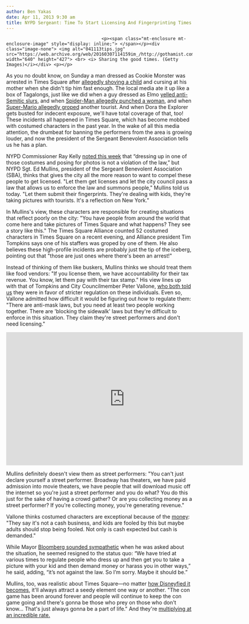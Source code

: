 ```yaml
---
author: Ben Yakas
date: Apr 11, 2013 9:30 am
title: NYPD Sergeant: Time To Start Licensing And Fingerprinting Times Square's Costumed Characters
---
```


	
										<p><span class="mt-enclosure mt-enclosure-image" style="display: inline;"> </span></p><div class="image-none"> <img alt="041113tips.jpg" src="https://web.archive.org/web/20160307114159im_/http://gothamist.com/attachments/nyc_arts_john/041113tips.jpg" width="640" height="427"> <br> <i> Sharing the good times. (Getty Images)</i></div> <p></p>

<p>As you no doubt know, on Sunday a man dressed as Cookie Monster was arrested in Times Square after <a href="https://web.archive.org/web/20160307114159/http://gothamist.com/2013/04/09/times_square_cookie_monster_called.php">allegedly shoving a child</a> and cursing at his mother when she didn&apos;t tip him fast enough. The local media ate it up like a box of Tagalongs, just like we did when a guy dressed as Elmo <a href="https://web.archive.org/web/20160307114159/http://gothamist.com/2012/09/19/see_crazy_anti-semitic_elmo_get_arr.php#photo-1">yelled anti-Semitic slurs</a>, and when <a href="https://web.archive.org/web/20160307114159/http://gothamist.com/2013/02/11/spider-man_allegedly_attacks_mom_in.php">Spider-Man allegedly punched a woman</a>, and when <a href="https://web.archive.org/web/20160307114159/http://gothamist.com/2012/12/20/super_mario_groper_times_square_bus.php">Super-Mario allegedly groped</a> another tourist. And when Dora the Explorer gets busted for indecent exposure, we&apos;ll have total coverage of that, too! These incidents all happened in Times Square, which has become mobbed with costumed characters in the past year. In the wake of all this media attention, the drumbeat for banning the performers from the area is growing louder, and now the president of the Sergeant Benevolent Association tells us he has a plan. </p>

<p>NYPD Commissioner Ray Kelly <a href="https://web.archive.org/web/20160307114159/http://online.wsj.com/article/SB10001424127887323550604578413161736882492.html?mod=WSJ_NY_MIDDLELEADNewsCollection">noted this week</a> that &#x201C;dressing up in one of those costumes and posing for photos is not a violation of the law,&#x201D; but NYPD Sgt. Ed Mullins, president of the Sergeant Benevolent Association (SBA), thinks that gives the city all the more reason to want to compel these people to get licensed. &quot;Let them get licenses and let the city council pass a law that allows us to enforce the law and summons people,&quot; Mullins told us today. &quot;Let them submit their fingerprints. They&apos;re dealing with kids, they&apos;re taking pictures with tourists. It&apos;s a reflection on New York.&quot;</p>

<p>In Mullins&apos;s view, these characters are responsible for creating situations that reflect poorly on the city: &quot;You have people from around the world that come here and take pictures of Times Square and what happens? They see a story like this.&quot; The Times Square Alliance counted 52 costumed characters in Times Square on a recent evening, and Alliance president Tim Tompkins says one of his staffers was groped by one of them. He also believes these high-profile incidents are probably just the tip of the iceberg, pointing out that &quot;those are just ones where there&apos;s been an arrest!&quot; </p>

<p>Instead of thinking of them like buskers, Mullins thinks we should treat them like food vendors: &quot;If you license them, we have accountability for their tax revenue. You know, let them pay with their tax stamp.&quot; His view lines up with that of Tompkins and City Councilmember Peter Vallone, <a href="https://web.archive.org/web/20160307114159/http://gothamist.com/2013/04/09/elmo_cookie_monster_times_square_1.php#photo-1">who both told us</a> they were in favor of stricter regulation on these individuals. Even so, Vallone admitted how difficult it would be figuring out <em>how</em> to regulate them: &quot;There are anti-mask laws, but you need at least two people working together. There are &apos;blocking the sidewalk&apos; laws but they&apos;re difficult to enforce in this situation. They claim they&apos;re street performers and don&apos;t need licensing.&quot;</p>

<p><iframe width="640" height="360" src="https://web.archive.org/web/20160307114159if_/http://www.youtube.com/embed/aJL6Rat4tLY" frameborder="0" allowfullscreen></iframe></p>

<p>Mullins definitely doesn&apos;t view them as street performers: &quot;You can&apos;t just declare yourself a street performer. Broadway has theaters, we have paid admission into movie theaters, we have people that will download music off the internet  so you&apos;re just a street performer and you do what? You do this just for the sake of having a crowd gather? Or are you collecting money as a street performer? If you&apos;re collecting money, you&apos;re generating revenue.&quot;</p>

<p>Vallone thinks costumed characters are exceptional because of the <a href="https://web.archive.org/web/20160307114159/http://gothamist.com/2011/06/19/are_the_costumed_grifters_of_times.php">money</a>: &quot;They say it&apos;s not a cash business, and kids are fooled by this but maybe adults should stop being fooled. Not only is cash expected but cash is demanded.&quot; </p>

<p>While Mayor <a href="https://web.archive.org/web/20160307114159/http://www.nypost.com/p/news/local/manhattan/beastly_burden_F0FYAC0g6szGvRjI7DsKRI?utm_medium=rss&amp;utm_content=Manhattan">Bloomberg sounded sympathetic</a> when he was asked about the situation, he seemed resigned to the status quo: &#x201C;We have tried at various times to regulate people who dress up and then get you to take a picture with your kid and then demand money or harass you in other ways,&#x201D; he said, adding, &#x201C;it&#x2019;s not against the law. So I&#x2019;m sorry. Maybe it should be.&#x201D;</p>

<p>Mullins, too, was realistic about Times Square&#x2014;no matter <a href="https://web.archive.org/web/20160307114159/http://gothamist.com/2010/12/04/times_says_times_squares_disneyfica.php">how Disneyfied it becomes</a>, it&apos;ll always attract a seedy element one way or another. &quot;The con game has been around forever and people will continue to keep the con game going and there&apos;s gonna be those who prey on those who don&apos;t know... That&apos;s just always gonna be a part of life.&quot; And they&apos;re <a href="https://web.archive.org/web/20160307114159/http://www.youtube.com/watch?v=JvFPEPTPQl4">multiplying at an incredible rate.</a></p>					
										
									
				